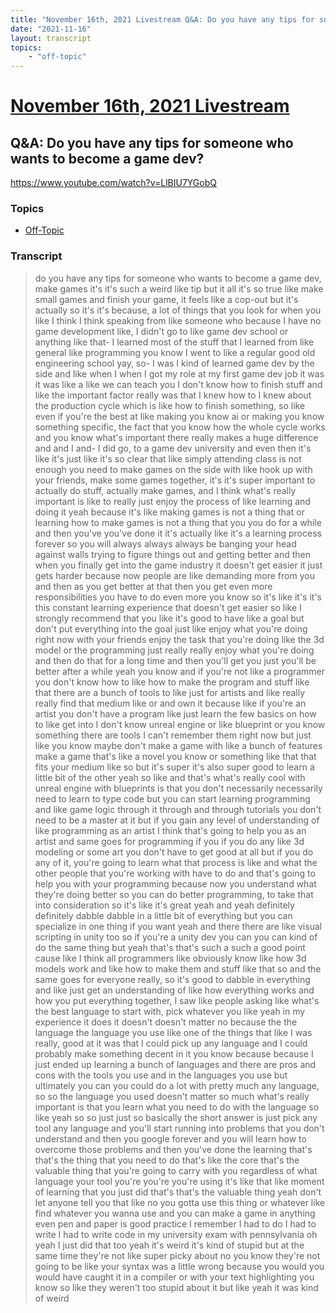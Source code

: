 ```yaml
---
title: "November 16th, 2021 Livestream Q&A: Do you have any tips for someone who wants to become a game dev?"
date: "2021-11-16"
layout: transcript
topics:
    - "off-topic"
---
```

# [November 16th, 2021 Livestream](../2021-11-16.md)
## Q&A: Do you have any tips for someone who wants to become a game dev?
https://www.youtube.com/watch?v=LlBIU7YGobQ

### Topics
* [Off-Topic](../topics/off-topic.md)

### Transcript

> do you have any tips for someone who wants to become a game dev, make games it's it's such a weird like tip but it all it's so true like make small games and finish your game, it feels like a cop-out but it's actually so it's it's because, a lot of things that you look for when you like I think I think speaking from like someone who because I have no game development like, I didn't go to like game dev school or anything like that- I learned most of the stuff that I learned from like general like programming you know I went to like a regular good old engineering school yay, so- I was I kind of learned game dev by the side and like when I when I got my role at my first game dev job it was it was like a like we can teach you I don't know how to finish stuff and like the important factor really was that I knew how to I knew about the production cycle which is like how to finish something, so like even if you're the best at like making you know ai or making you know something specific, the fact that you know how the whole cycle works and you know what's important there really makes a huge difference and and I and- I did go, to a game dev university and even then it's like it's just like it's so clear that like simply attending class is not enough you need to make games on the side with like hook up with your friends, make some games together, it's it's super important to actually do stuff, actually make games, and I think what's really important is like to really just enjoy the process of like learning and doing it yeah because it's like making games is not a thing that or learning how to make games is not a thing that you you do for a while and then you've you've done it it's actually like it's a learning process forever so you will always always always be banging your head against walls trying to figure things out and getting better and then when you finally get into the game industry it doesn't get easier it just gets harder because now people are like demanding more from you and then as you get better at that then you get even more responsibilities you have to do even more you know so it's like it's it's this constant learning experience that doesn't get easier so like I strongly recommend that you like it's good to have like a goal but don't put everything into the goal just like enjoy what you're doing right now with your friends enjoy the task that you're doing like the 3d model or the programming just really really enjoy what you're doing and then do that for a long time and then you'll get you just you'll be better after a while yeah you know and if you're not like a programmer you don't know how to like how to make the program and stuff like that there are a bunch of tools to like just for artists and like really really find that medium like or and own it because like if you're an artist you don't have a program like just learn the few basics on how to like get into I don't know unreal engine or like blueprint or you know something there are tools I can't remember them right now but just like you know maybe don't make a game with like a bunch of features make a game that's like a novel you know or something like that that fits your medium like so but it's super it's also super good to learn a little bit of the other yeah so like and that's what's really cool with unreal engine with blueprints is that you don't necessarily necessarily need to learn to type code but you can start learning programming and like game logic through it through and through tutorials you don't need to be a master at it but if you gain any level of understanding of like programming as an artist I think that's going to help you as an artist and same goes for programming if you if you do any like 3d modeling or some art you don't have to get good at all but if you do any of it, you're going to learn what that process is like and what the other people that you're working with have to do and that's going to help you with your programming because now you understand what they're doing better so you can do better programming, to take that into consideration so it's like it's great yeah and yeah definitely definitely dabble dabble in a little bit of everything but you can specialize in one thing if you want yeah and there there are like visual scripting in unity too so if you're a unity dev you can you can kind of do the same thing but yeah that's that's such a such a good point cause like I think all programmers like obviously know like how 3d models work and like how to make them and stuff like that so and the same goes for everyone really, so it's good to dabble in everything and like just get an understanding of like how everything works and how you put everything together, I saw like people asking like what's the best language to start with, pick whatever you like yeah in my experience it does it doesn't doesn't matter no because the the language the language you use like one of the things that like I was really, good at it was that I could pick up any language and I could probably make something decent in it you know because because I just ended up learning a bunch of languages and there are pros and cons with the tools you use and in the languages you use but ultimately you can you could do a lot with pretty much any language, so so the language you used doesn't matter so much what's really important is that you learn what you need to do with the language so like yeah so so just just so basically the short answer is just pick any tool any language and you'll start running into problems that you don't understand and then you google forever and you will learn how to overcome those problems and then you've done the learning that's that's the thing that you need to do that's like the core that's the valuable thing that you're going to carry with you regardless of what language your tool you're you're you're using it's like that like moment of learning that you just did that's that's the valuable thing yeah don't let anyone tell you that like no you gotta use this thing or whatever like find whatever you wanna use and you can make a game in anything even pen and paper is good practice I remember I had to do I had to write I had to write code in my university exam with pennsylvania oh yeah I just did that too yeah it's weird it's kind of stupid but at the same time they're not like super picky about no you know they're not going to be like your syntax was a little wrong because you would you would have caught it in a compiler or with your text highlighting you know so like they weren't too stupid about it but like yeah it was kind of weird
